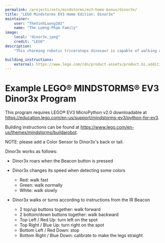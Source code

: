 ```yaml
---
permalink: /projects/sets/mindstorms/ev3-home-bonus/dinor3x/
title: "LEGO Mindstorms EV3 Home Edition: Dinor3x"
maintainer:
    user: "TheVinhLuong102"
    name: "The Lương-Phạm Family"
image:
    local: "dinor3x.jpeg"
    credit: "LEGO"
description:
    "This charming robotic triceratops dinosaur is capable of walking and turning on all fours."

building_instructions:
    external: https://www.lego.com/cdn/product-assets/product.bi.additional.extra.pdf/31313_X_DINOREX.pdf
---
```


# Example LEGO® MINDSTORMS® EV3 Dinor3x Program

This program requires LEGO® EV3 MicroPython v2.0 downloadable at https://education.lego.com/en-us/support/mindstorms-ev3/python-for-ev3.

Building instructions can be found at https://www.lego.com/en-us/themes/mindstorms/buildarobot.

NOTE: please add a Color Sensor to Dinor3x's back or tail. 

Dinor3x works as follows:

- Dinor3x roars when the Beacon button is pressed

- Dinor3x changes its speed when detecting some colors
    - Red: walk fast
    - Green: walk normally
    - White: walk slowly

- Dinor3x walks or turns according to instructions from the IR Beacon
    - 2 top/up buttons together: walk forward
    - 2 bottom/down buttons together: walk backward
    - Top Left / Red Up: turn left on the spot
    - Top Right / Blue Up: turn right on the spot
    - Bottom Left / Red Down: stop
    - Bottom Right / Blue Down: calibrate to make the legs straight
